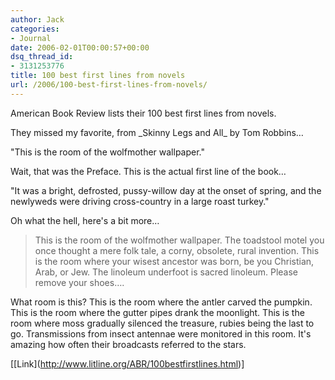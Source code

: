 ```yaml
---
author: Jack
categories:
- Journal
date: 2006-02-01T00:00:57+00:00
dsq_thread_id:
- 3131253776
title: 100 best first lines from novels
url: /2006/100-best-first-lines-from-novels/
---
```


American Book Review lists their 100 best first lines from novels. 

They missed my favorite, from \_Skinny Legs and All\_ by Tom Robbins&#8230; 

"This is the room of the wolfmother wallpaper." 

Wait, that was the Preface. This is the actual first line of the book&#8230; 

"It was a bright, defrosted, pussy-willow day at the onset of spring, and the newlyweds were driving cross-country in a large roast turkey." 

Oh what the hell, here's a bit more&#8230; 

> This is the room of the wolfmother wallpaper. The toadstool motel you once thought a mere folk tale, a corny, obsolete, rural invention. This is the room where your wisest ancestor was born, be you Christian, Arab, or Jew. The linoleum underfoot is sacred linoleum. Please remove your shoes&#8230;.&nbsp; 

What room is this? This is the room where the antler carved the pumpkin. This is the room where the gutter pipes drank the moonlight. This is the room where moss gradually silenced the treasure, rubies being the last to go. Transmissions from insect antennae were monitored in this room. It's amazing how often their broadcasts referred to the stars. 

\[[Link\](<http://www.litline.org/ABR/100bestfirstlines.html>)]